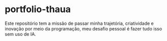 # portfolio-thaua
Este repositório tem a missão de passar minha trajetória, criatividade e inovação por meio da programação, meu desafio pessoal é fazer tudo isso sem uso de IA.
